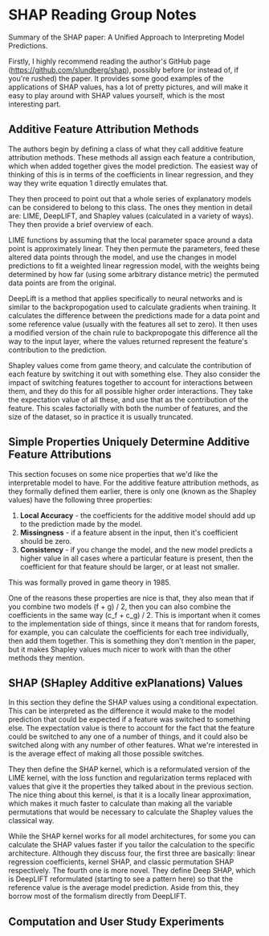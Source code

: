 # SHAP Reading Group Notes
Summary of the SHAP paper: A Unified Approach to Interpreting Model Predictions.

Firstly, I highly recommend reading the author's GitHub page (https://github.com/slundberg/shap), possibly before (or instead of, if you're rushed) the paper. It provides some good examples of the applications of SHAP values, has a lot of pretty pictures, and will make it easy to play around with SHAP values yourself, which is the most interesting part.

## Additive Feature Attribution Methods
The authors begin by defining a class of what they call additive feature attribution methods. These methods all assign each feature a contribution, which when added together gives the model prediction. The easiest way of thinking of this is in terms of the coefficients in linear regression, and they way they write equation 1 directly emulates that.

They then proceed to point out that a whole series of explanatory models can be considered to belong to this class. The ones they mention in detail are: LIME, DeepLIFT, and Shapley values (calculated in a variety of ways). They then provide a brief overview of each.

LIME functions by assuming that the local parameter space around a data point is approximately linear. They then permute the parameters, feed these altered data points through the model, and use the changes in model predictions to fit a weighted linear regression model, with the weights being determined by how far (using some arbitrary distance metric) the permuted data points are from the original.

DeepLift is a method that applies specifically to neural networks and is similar to the backpropogation used to calculate gradients when training. It calculates the difference between the predictions made for a data point and some reference value (usually with the features all set to zero). It then uses a modified version of the chain rule to backpropogate this difference all the way to the input layer, where the values returned represent the feature's contribution to the prediction.

Shapley values come from game theory, and calculate the contribution of each feature by switching it out with something else. They also consider the impact of switching features together to account for interactions between them, and they do this for all possible higher order interactions. They take the expectation value of all these, and use that as the contribution of the feature. This scales factorially with both the number of features, and the size of the dataset, so in practice it is usually truncated.

## Simple Properties Uniquely Determine Additive Feature Attributions
This section focuses on some nice properties that we'd like the interpretable model to have. For the additive feature attribution methods, as they formally defined them earlier, there is only one (known as the Shapley values) have the following three properties:
1. **Local Accuracy** - the coefficients for the additive model should add up to the prediction made by the model.
2. **Missingness** - if a feature absent in the input, then it's coefficient should be zero.
3. **Consistency** - if you change the model, and the new model predicts a higher value in all cases where a particular feature is present, then the coefficient for that feature should be larger, or at least not smaller.

This was formally proved in game theory in 1985.

One of the reasons these properties are nice is that, they also mean that if you combine two models (f + g) / 2, then you can also combine the coefficients in the same way (c_f + c_g) / 2. This is important when it comes to the implementation side of things, since it means that for random forests, for example, you can calculate the coefficients for each tree individually, then add them together. This is something they don't mention in the paper, but it makes Shapley values much nicer to work with than the other methods they mention.

## SHAP (SHapley Additive exPlanations) Values
In this section they define the SHAP values using a conditional expectation. This can be interpreted as the difference it would make to the model prediction that could be expected if a feature was switched to something else. The expectation value is there to account for the fact that the feature could be switched to any one of a number of things, and it could also be switched along with any number of other features. What we're interested in is the average effect of making all those possible switches.

They then define the SHAP kernel, which is a reformulated version of the LIME kernel, with the loss function and regularization terms replaced with values that give it the properties they talked about in the previous section. The nice thing about this kernel, is that it is a locally linear approximation, which makes it much faster to calculate than making all the variable permutations that would be necessary to calculate the Shapley values the classical way.

While the SHAP kernel works for all model architectures, for some you can calculate the SHAP values faster if you tailor the calculation to the specific architecture. Although they discuss four, the first three are basically: linear regression coefficients, kernel SHAP, and classic permutation SHAP respectively. The fourth one is more novel. They define Deep SHAP, which is DeepLIFT reformulated (starting to see a pattern here) so that the reference value is the average model prediction. Aside from this, they borrow most of the formalism directly from DeepLIFT.

## Computation and User Study Experiments
